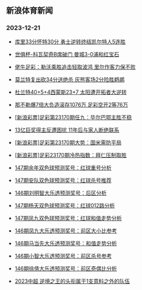 ## 新浪体育新闻 
### 2023-12-21

+ [库里33分怀特30分 勇士逆转终结凯尔特人5连胜](https://sports.sina.com.cn/basketball/nba/2023-12-20/doc-imzyrtsc6309876.shtml)

+ [世俱杯-科瓦契奇B席破门 曼城3-0浦和红宝石](https://sports.sina.com.cn/g/pl/2023-12-20/doc-imzyriaa2072728.shtml)

+ [佬牛足彩：勒沃乘胜追击轻取波鸿 里尔作客力保不败](https://sports.sina.com.cn/l/2023-12-20/doc-imzyrpiz8741476.shtml)

+ [莫兰特复出砍34分送绝杀 灰熊客场2分险胜鹈鹕](https://sports.sina.com.cn/basketball/nba/2023-12-20/doc-imzyrpkc1852080.shtml)

+ [杜兰特40+5+4西蒙斯23+7 太阳遭开拓者大逆转](https://sports.sina.com.cn/basketball/nba/2023-12-20/doc-imzyrtsc6311763.shtml)

+ [那不勒爆7倍大负造滚存1076万 足彩空开2等76万](https://sports.sina.com.cn/l/2023-12-20/doc-imzyriaa2059092.shtml)

+ [[新浪彩票]足彩第23170期任九：毕尔巴鄂主胜不稳](https://sports.sina.com.cn/l/2023-12-20/doc-imzyriaa2060922.shtml)

+ [13亿巨奖得主反遭困扰 11年后与家人断绝联系](https://sports.sina.com.cn/l/2023-12-20/doc-imzypzhr0032156.shtml)

+ [[新浪彩票]足彩第23170期大势：国米需防平局](https://sports.sina.com.cn/l/2023-12-20/doc-imzyriaa2060520.shtml)

+ [[新浪彩票]足彩23170期冷热指数：拜仁压制取胜](https://sports.sina.com.cn/l/2023-12-20/doc-imzyriai6473263.shtml)

+ [147期余年双色球预测奖号：红球重号分析](https://sports.sina.com.cn/l/2023-12-20/doc-imzyrxxx1646328.shtml)

+ [147期安队双色球预测奖号：红球杀号推荐](https://sports.sina.com.cn/l/2023-12-20/doc-imzyrxxv8577747.shtml)

+ [146期刘明智大乐透预测奖号：后区分析](https://sports.sina.com.cn/l/2023-12-20/doc-imzyrxxu1783868.shtml)

+ [147期杨天双色球预测奖号：红球012路分析](https://sports.sina.com.cn/l/2023-12-20/doc-imzyrxxz6203936.shtml)

+ [147期凤九双色球预测奖号：红球和值走势分析](https://sports.sina.com.cn/l/2023-12-20/doc-imzyrxxx1646690.shtml)

+ [146期凤九大乐透预测奖号：前区大小比参考](https://sports.sina.com.cn/l/2023-12-20/doc-imzyrtrw1884213.shtml)

+ [146期马当先大乐透预测奖号：和值走势分析](https://sports.sina.com.cn/l/2023-12-20/doc-imzyrxxv8559945.shtml)

+ [146期小智大乐透预测奖号：前区杀号参考](https://sports.sina.com.cn/l/2023-12-20/doc-imzyrxxz6185527.shtml)

+ [146期徐倩大乐透预测奖号：前区奇偶比分析](https://sports.sina.com.cn/l/2023-12-20/doc-imzyrxxu1783348.shtml)

+ [2023中超 逆境之王的头衔属于1支意料之外的队伍](https://sports.sina.com.cn/china/2023-12-20/doc-imzyrpiz8762019.shtml)

